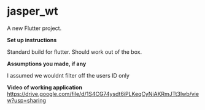 # jasper_wt

A new Flutter project.

**Set up instructions**

Standard build for flutter. Should work out of the box.

**Assumptions you made, if any**

I assumed we wouldnt filter off the users ID only

**Video of working application**
https://drive.google.com/file/d/1S4CG74ysdt6iPLKeqCyNiAKRmJTt3Iwb/view?usp=sharing
